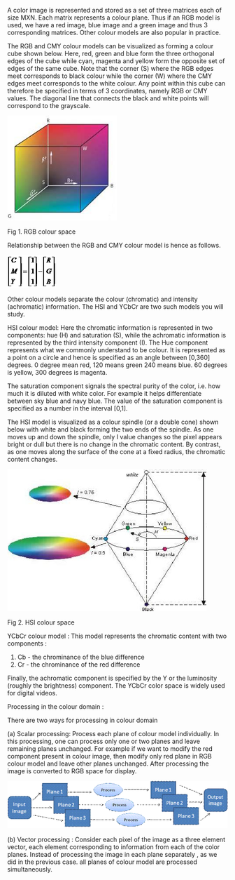 A color image is represented and stored as a set of three matrices each of size MXN. Each matrix represents a colour plane. Thus if an RGB model is used, we have a red image, blue image and a green image and thus 3 corresponding matrices. Other colour models are also popular in practice.

The RGB and CMY colour models can be visualized as forming a colour cube shown below. Here, red, green and blue form the three orthogonal edges of the cube while cyan, magenta and yellow form the opposite set of edges of the same cube. Note that the corner (S) where the RGB edges meet corresponds to black colour while the corner (W) where the CMY edges meet corresponds to the white colour. Any point within this cube can therefore be specified in terms of 3 coordinates, namely RGB or CMY values. The diagonal line that connects the black and white points will correspond to the grayscale.

<img src="images/image001.jpg">

Fig 1. RGB colour space

Relationship between the RGB and CMY colour model is hence as follows.

<img src="images/image002.gif">

Other colour models separate the colour (chromatic) and intensity (achromatic) information. The HSI and YCbCr are two such models you will study.

HSI colour model: Here the chromatic information is represented in two components: hue (H) and
saturation (S), while the achromatic information is represented by the third intensity component (I). The Hue component represents what we commonly understand to be colour. It is represented as a point on a circle and hence is specified as an angle between [0,360] degrees. 0 degree mean red, 120 means green 240 means blue. 60 degrees is yellow, 300 degrees is magenta.

The saturation component signals the spectral purity of the color, i.e. how much it is diluted with white color. For example it helps differentiate between sky blue and navy blue. The value of the saturation component is specified as a number in the interval [0,1].

The HSI model is visualized as a colour spindle (or a double cone) shown below with white and black forming the two ends of the spindle. As one moves up and down the spindle, only I value changes so the pixel appears bright or dull but there is no change in the chromatic content. By contrast, as one moves along the surface of the cone at a fixed radius, the chromatic content changes.

<img src="images/image003.jpg">

Fig 2. HSI colour space

YCbCr colour model : This model represents the chromatic content with two components :

1. Cb - the chrominance of the blue difference
2. Cr - the chrominance of the red difference

Finally, the achromatic component is specified by the Y or the luminosity (roughly the brightness) component. The YCbCr color space is widely used for digital videos.

Processing in the colour domain :

There are two ways for processing in colour domain

(a)    Scalar processing: Process each plane of colour model individually. In this processing, one can process only one or two planes and leave remaining planes unchanged. For example if we want to modify the red component present in colour image, then modify only red plane in RGB colour model and leave other planes unchanged. After processing the image is converted to RGB space for display.

<img src="images/image004.gif">

(b)   Vector processing : Consider each pixel of the image as a three element vector, each element corresponding to information from each of the color planes. Instead of processing the image in each plane separately , as we did in the previous case. all planes of colour model are processed simultaneously.

 